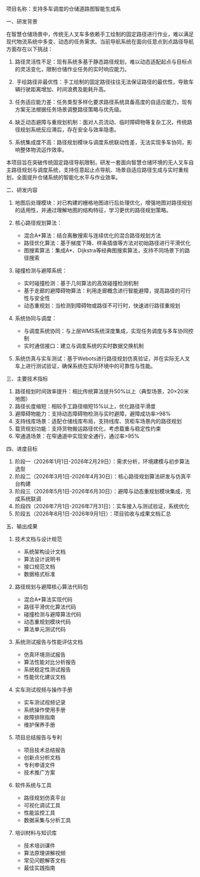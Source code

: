 项目名称：支持多车调度的仓储道路图智能生成系

一、研发背景

在智慧仓储场景中，传统无人叉车多依赖手工绘制的固定路径进行作业，难以满足现代物流系统中多变、动态的任务需求。当前导航系统在面向任意点到点路径导航方面存在以下挑战：

1. 路径灵活性不足：现有系统多基于静态路径规划，难以动态适配起点与目标点的灵活变化，限制仓储作业任务的实时响应能力。

2.  手绘路径非最优性：手工绘制的固定路径往往无法保证路径的最优性，导致车辆行驶距离增加、时间浪费及能耗升高。

3. 任务适应能力差：任务类型多样化要求路径系统具备高度的自适应能力，现有方案无法根据任务场景调整路径策略与优先级。

4. 缺乏动态避障与重规划机制：面对人员流动、临时障碍物等复杂工况，传统路径规划系统反应滞后，存在安全与效率隐患。

5. 系统集成度不高：路径规划模块与调度系统联动性差，无法实现多车协同，影响整体物流运作效率。

本项目旨在突破传统固定路径导航限制，研发一套面向智慧仓储环境的无人叉车自主路径规划与调度系统，支持任意起止点导航、场景自适应路径生成与实时重规划，全面提升仓储系统的智能化水平与作业效率。

二、研发内容

1. 地图后处理模块：对已构建的栅格地图进行后处理优化，增强地图对路径规划的适用性，并通过理解地图的结构特征，学习更优的路径规划策略。

2. 核心路径规划算法：
   - 混合A*算法：结合离散搜索与连续优化的混合路径规划方法
   - 路径优化算法：基于梯度下降、样条插值等方法对初始路径进行平滑优化
   - 图搜索算法：集成A*、Dijkstra等经典图搜索算法，支持不同场景下的路径搜索

3. 碰撞检测与避障系统：
   - 实时碰撞检测：基于几何算法的高效碰撞检测机制
   - 基于走廊的避障碍物算法：利用走廊概念进行智能避障，提高路径的可行性与安全性
   - 动态重规划：当检测到障碍物或路径不可行时，快速进行路径重规划

4. 系统协同与调度：
   - 与调度系统协同：与上层WMS系统深度集成，实现任务调度与多车协同控制
   - 实时通信接口：建立与调度系统的实时数据交换机制

5. 系统仿真与实车测试：基于Webots进行路径规划仿真验证，并在实际无人叉车上进行测试验证，确保系统在实际环境中的可靠性与性能。

三、主要技术指标

1. 路径规划时间效率提升：相比传统算法提升50%以上（典型场景，20×20米地图）
2. 路径长度缩短：相较手工路径缩短15%以上，优化路径平滑度
3. 避障碍物能力：支持动态障碍物检测与实时避障，避障成功率>98%
4. 支持线库场景：适配仓储线库布局，支持线库、货柜车场景内的路径规划
5. 载货规划功能：支持货物搬运路径优化，考虑载重与稳定性约束
6. 窄通道场景：在窄通道中实现安全通行，通过率>95%

四、进度目标

1. 阶段一（2026年1月1日-2026年2月29日）：需求分析，环境建模与初步算法选型
2. 阶段二（2026年3月1日-2026年4月30日）：核心路径规划算法研发与仿真平台构建
3. 阶段三（2026年5月1日-2026年6月30日）：避障与动态重规划模块集成，完成系统联调
4. 阶段四（2026年7月1日-2026年7月31日）：实车接入与测试验证，系统优化
5. 阶段五（2026年8月1日-2026年9月1日）：项目验收与成果文档汇总

五、输出成果

1. 技术文档与设计规范
   - 系统架构设计文档
   - 算法设计说明书
   - 接口规范文档
   - 数据格式标准

2. 路径规划与避障核心算法代码包
   - 混合A*算法实现代码
   - 路径平滑优化算法代码
   - 碰撞检测与避障算法代码
   - 动态重规划模块代码
   - 算法单元测试代码

3. 系统测试报告与性能评估文档
   - 仿真环境测试报告
   - 算法性能对比分析报告
   - 系统稳定性测试报告
   - 性能优化建议文档

4. 实车测试视频与操作手册
   - 实车测试视频记录
   - 系统操作使用手册
   - 故障排除指南
   - 维护保养手册

5. 项目总结报告与专利
   - 项目技术总结报告
   - 创新点分析文档
   - 专利申请文件
   - 技术推广方案

6. 软件系统与工具
   - 路径规划仿真平台
   - 可视化调试工具
   - 性能监控工具
   - 数据采集与分析工具

7. 培训材料与知识库
   - 技术培训课件
   - 算法原理讲解视频
   - 常见问题解答文档
   - 最佳实践指南
